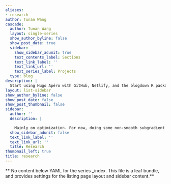 ```yaml
---
aliases:
- research
author: Tunan Wang
cascade:
  author: Tunan Wang
  layout: single-series
  show_author_byline: false
  show_post_date: true
  sidebar:
    show_sidebar_adunit: true
    text_contents_label: Sections
    text_link_label: ''
    text_link_url: ''
    text_series_label: Projects
  type: blog
description: |
  Start using Hugo Apéro with GitHub, Netlify, and the blogdown R package with RStudio.
layout: list-sidebar
show_author_byline: false
show_post_date: false
show_post_thumbnail: false
sidebar:
  author: ''
  description: |

    Mainly on optimization. For now, doing some non-smooth subgradient evaluation things with [Prof. Vivak Patel](https://stat.wisc.edu/staff/patel-vivak/). Before came to UW-madison, I worked with [Prof. Albert](https://ioe.engin.umich.edu/people/berahas-albert-s/) on distributed optimization.
  show_sidebar_adunit: false
  text_link_label: ''
  text_link_url: ''
  title: Research
thumbnail_left: true
title: research
---
```


** No content below YAML for the series _index. This file is a leaf bundle, and provides settings for the listing page layout and sidebar content.**